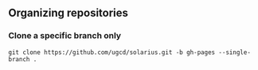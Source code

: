 ## Organizing repositories

### Clone a specific branch only

```
git clone https://github.com/ugcd/solarius.git -b gh-pages --single-branch .
```

